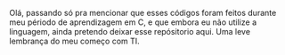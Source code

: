 Olá, passando só pra mencionar que esses códigos foram feitos durante meu périodo de aprendizagem em C, e que embora eu não utilize a linguagem, ainda pretendo deixar esse repósitorio aqui. 
Uma leve lembrança do meu começo com TI.
